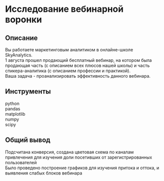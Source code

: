 # Исследование вебинарной воронки
## Описание
Вы работаете маркетинговым аналитиком в онлайне-школе SkyAnalytics.  
1 августа прошел продающий бесплатный вебинар, на котором была продающая часть (с описанием всех плюсов нашей школы) и часть спикера-аналитика (с описанием профессии и практикой).  
Ваша задача - проанализировать эффективность данного вебинара.
## Инструменты
python   
pandas   
matplotlib   
numpy  
scipy
## Общий вывод
Подсчитана конверсия, создана цветовая схема по каналам привлечения для изучения доли посетивших от зарегистрированных пользователей     
Было проведено построение графиков для изучения притока и оттока, и выявления слабых блоков вебинара    
